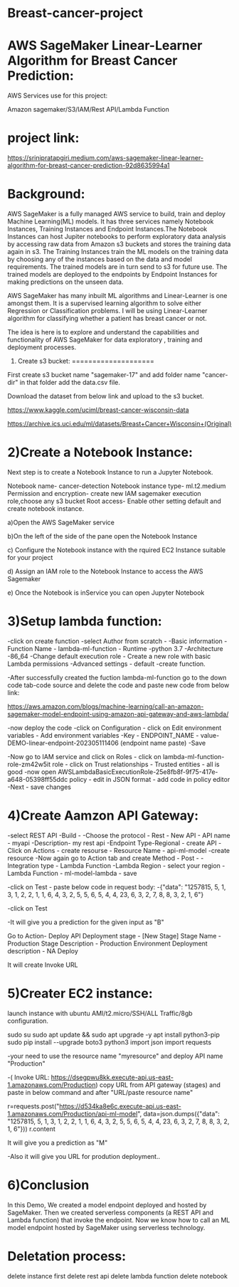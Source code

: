 # Breast-cancer-project

AWS SageMaker Linear-Learner Algorithm for Breast Cancer Prediction:
===================================================================
AWS Services use for this project: 

Amazon sagemaker/S3/IAM/Rest API/Lambda Function

project link: 
============
https://srinipratapgiri.medium.com/aws-sagemaker-linear-learner-algorithm-for-breast-cancer-prediction-92d8635994a1

Background:
===========
AWS SageMaker is a fully managed AWS service to build, train and deploy Machine Learning(ML) models. It has three services namely Notebook Instances, Training Instances and Endpoint Instances.The Notebook Instances can host Jupiter notebooks to perform exploratory data analysis by accessing raw data from Amazon s3 buckets and stores the training data again in s3. The Training Instances train the ML models on the training data by choosing any of the instances based on the data and model requirements. The trained models are in turn send to s3 for future use. The trained models are deployed to the endpoints by Endpoint Instances for making predictions on the unseen data.

AWS SageMaker has many inbuilt ML algorithms and Linear-Learner is one amongst them. It is a supervised learning algorithm to solve either Regression or Classification problems. I will be using Linear-Learner algorithm for classifying whether a patient has breast cancer or not.

The idea is here is to explore and understand the capabilities and functionality of AWS SageMaker for data exploratory , training and deployment processes.


1) Create s3 bucket:
====================

First create s3 bucket name "sagemaker-17" and add folder name "cancer-dir" in that folder add the data.csv file. 

Download the dataset from below link and upload to the s3 bucket.

https://www.kaggle.com/uciml/breast-cancer-wisconsin-data

https://archive.ics.uci.edu/ml/datasets/Breast+Cancer+Wisconsin+(Original)


2)Create a Notebook Instance:
=============================

Next step is to create a Notebook Instance to run a Jupyter Notebook.

Notebook name- cancer-detection
Notebook instance type- ml.t2.medium
Permission and encryption- create new IAM sagemaker execution role,choose any s3 bucket
Root access- Enable 
other setting default and create notebook instance.

a)Open the AWS SageMaker service

b)On the left of the side of the pane open the Notebook Instance

c) Configure the Notebook instance with the rquired EC2 Instance suitable for your project

d) Assign an IAM role to the Notebook Instance to access the AWS Sagemaker

e) Once the Notebook is inService you can open Jupyter Notebook


3)Setup lambda function:
======================= 

-click on create function
-select Author from scratch -
-Basic information - Function Name - lambda-ml-function - Runtime -python 3.7
-Architecture -86_64
-Change default execution role - Create a new role with basic Lambda permissions
-Advanced settings - default
-create function.

-After successfully created the fuction lambda-ml-function go to the down code tab-code source and delete the code and paste new code from below link:

https://aws.amazon.com/blogs/machine-learning/call-an-amazon-sagemaker-model-endpoint-using-amazon-api-gateway-and-aws-lambda/

-now deploy the code
-click on Configuration - click on Edit environment variables - Add environment variables
-Key - ENDPOINT_NAME - value- DEMO-linear-endpoint-202305111406 (endpoint name paste) -Save

-Now go to IAM service and click on Roles - click on lambda-ml-function-role-zm42w5it role - click on Trust relationships - Trusted entities - all is good
-now open AWSLambdaBasicExecutionRole-25e8fb8f-9f75-417e-a648-05398ff55ddc policy - edit in JSON format - add code in policy editor -Next - save changes

4)Create Aamzon API Gateway: 
============================

-select REST API -Build - 
-Choose the protocol - Rest - New API - API name - myapi -Description- my rest api
-Endpoint Type-Regional - create API
-Click on Actions - create resourse - Resource Name - api-ml-model -create resource
-Now again go to Action tab and create Method - Post -
-Integration type - Lambda Function
-Lambda Region - select your region
-Lambda Function - ml-model-lambda - save

-click on Test - paste below code in request body:
-{"data": "1257815, 5, 1, 3, 1, 2, 2, 1, 1, 6, 4, 3, 2, 5, 5, 6, 5, 4, 4, 23, 6, 3, 2, 7, 8, 8, 3, 2, 1, 6"} 

-click on Test

-It will give you a prediction for the given input as "B"

Go to Action-  Deploy API
Deployment stage - [New Stage]
Stage Name - Production
Stage Description - Production Environment
Deployment description - NA
Deploy 

It will create Invoke URL

5)Creater EC2 instance:
=======================

launch instance with ubuntu AMI/t2.micro/SSH/ALL Traffic/8gb configuration.

sudo su
sudo apt update && sudo apt upgrade -y
apt install python3-pip
sudo pip install --upgrade boto3
python3
import json
import requests

-your need to use the resource name "myresource" and deploy API name "Production" 

-( Invoke URL: https://dsegpwu8kk.execute-api.us-east-1.amazonaws.com/Production) copy URL from API gateway (stages) and paste in below command and after "URL/paste resource name"

r=requests.post("https://d534ka8e6c.execute-api.us-east-1.amazonaws.com/Production/api-ml-model", data=json.dumps({"data": "1257815, 5, 1, 3, 1, 2, 2, 1, 1, 6, 4, 3, 2, 5, 5, 6, 5, 4, 4, 23, 6, 3, 2, 7, 8, 8, 3, 2, 1, 6"})) 
r.content

It will give you a prediction as "M"

-Also it will give you URL for prodution deployment..

6)Conclusion
============

In this Demo, We created a model endpoint deployed and hosted by SageMaker. Then we created serverless components (a REST API and Lambda function) that invoke the endpoint. Now we know how to call an ML model endpoint hosted by SageMaker using serverless technology.


Deletation process:
===================
delete instance first
delete rest api
delete lambda function
delete notebook



